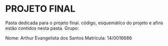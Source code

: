   # **PROJETO FINAL**
  
Pasta dedicada para o projeto final. código, esquemático do projeto e afins estão contidos nesta pasta. Grupo:

Nome: Arthur Evangelista dos Santos
Matrícula: 14/0016686
